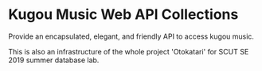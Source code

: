 # Kugou Music Web API Collections

Provide an encapsulated, elegant, and friendly API to access kugou music.

This is also an infrastructure  of the whole project 'Otokatari' for SCUT SE 2019 summer database lab.
